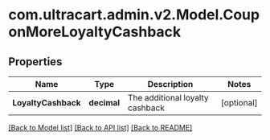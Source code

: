 
# com.ultracart.admin.v2.Model.CouponMoreLoyaltyCashback

## Properties

Name | Type | Description | Notes
------------ | ------------- | ------------- | -------------
**LoyaltyCashback** | **decimal** | The additional loyalty cashback | [optional] 

[[Back to Model list]](../README.md#documentation-for-models)
[[Back to API list]](../README.md#documentation-for-api-endpoints)
[[Back to README]](../README.md)

